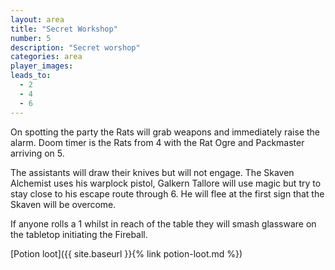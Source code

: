 ```yaml
---
layout: area
title: "Secret Workshop"
number: 5
description: "Secret worshop"
categories: area
player_images:
leads_to:
  - 2
  - 4
  - 6
---
```


On spotting the party the Rats will grab weapons and immediately raise the alarm.  Doom timer is the Rats from 4 with the Rat Ogre and Packmaster arriving on 5.

The assistants will draw their knives but will not engage.  The Skaven Alchemist uses his warplock pistol, Galkern Tallore will use magic but try to stay close to his escape route through 6.  He will flee at the first sign that the Skaven will be overcome.

If anyone rolls a 1 whilst in reach of the table they will smash glassware on the tabletop initiating the Fireball.

[Potion loot]({{ site.baseurl }}{% link potion-loot.md %})
